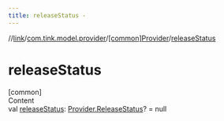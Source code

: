 ```yaml
---
title: releaseStatus -
---
```

//[link](../../index.md)/[com.tink.model.provider](../index.md)/[[common]Provider](index.md)/[releaseStatus](release-status.md)



# releaseStatus  
[common]  
Content  
val [releaseStatus](release-status.md): [Provider.ReleaseStatus](-release-status/index.md)? = null  



